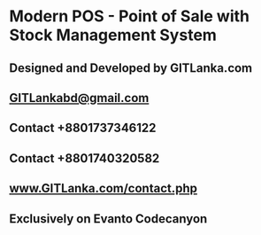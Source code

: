 # Modern POS - Point of Sale with Stock Management System

## Designed and Developed by GITLanka.com

## GITLankabd@gmail.com
## Contact +8801737346122
## Contact +8801740320582

## www.GITLanka.com/contact.php


## Exclusively on Evanto Codecanyon